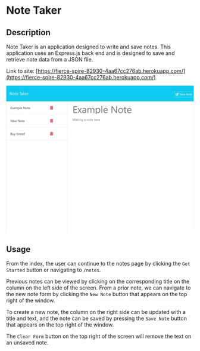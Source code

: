 # Note Taker

## Description

Note Taker is an application designed to write and save notes.  This application uses an Express.js back end and is designed to save and retrieve note data from a JSON file. 

Link to site: [https://fierce-spire-82930-4aa67cc276ab.herokuapp.com/](https://fierce-spire-82930-4aa67cc276ab.herokuapp.com/)

![Screenshot of deployed application](./screenshot.jpeg)

## Usage
From the index, the user can continue to the notes page by clicking the `Get Started` button or navigating to `/notes`. 

Previous notes can be viewed by clicking on the corresponding title on the column on the left side of the screen.  From a prior note, we can navigate to the new note form by clicking the `New Note` button that appears on the top right of the window.

To create a new note, the column on the right side can be updated with a title and text, and the note can be saved by pressing the `Save Note` button that appears on the top right of the window.

The `Clear Form` button on the top right of the screen will remove the text on an unsaved note.